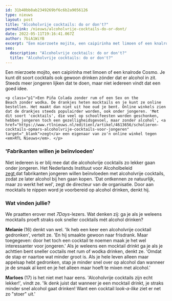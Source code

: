 ```yaml
---
id: 31b40bb8ab2349269bf6c6b2a9056126
type: nieuws
layout: post
title: "Alcoholvrije cocktails: do or don't?"
permalink: /nieuws/alcoholvrije-cocktails-do-or-dont/
date: 2022-05-11T19:16:41.067Z
author: 7biA1WiYB
excerpt: "Een mierzoete mojito, een caipirinha met limoen of een knalrode Cosmo. Je kunt dit soort cocktails ook gewoon drinken zónder dat er alcohol in zit. Steeds meer jongeren lijken dat te doen, maar niet iedereen vindt dat een goed idee.   "
seo:
  description: "Alcoholvrije cocktails: do or don't?"
  title: "Alcoholvrije cocktails: do or don't?"
---
```

Een mierzoete mojito, een caipirinha met limoen of een knalrode Cosmo. Je kunt dit soort cocktails ook gewoon drinken zónder dat er alcohol in zit. Steeds meer jongeren lijken dat te doen, maar niet iedereen vindt dat een goed idee.   

    <p class="p1">Een Piña Colada zonder rum of een Sex on the Beach zonder wodka. De drankjes heten mocktails en je kunt ze online bestellen. Het maakt dan niet uit hoe oud je bent. Online winkels zien dat de drankjes steeds populairder worden, ook onder jongeren. 'Met dit soort 'cocktails', die veel op schoolfeesten worden geschonken, hebben jongeren toch een gezelligheidsgevoel, maar zonder alcohol', <a href="https://www.rtlnieuws.nl/editienl/artikel/4613656/scholieren-cocktails-opmars-alcoholvrije-cocktails-voor-jongeren" target="_blank">zegt</a> een eigenaar van zo'n online winkel tegen <em>RTL Nieuws</em>. </p>
<h3 class="p1">'Fabrikanten willen je beïnvloeden'</h3>
<p class="p1">Niet iedereen is er blij mee dat die alcoholvrije cocktails zo lekker gaan onder jongeren. Het Nederlands Instituut voor Alcoholbeleid <a href="https://www.rtlnieuws.nl/editienl/artikel/4613656/scholieren-cocktails-opmars-alcoholvrije-cocktails-voor-jongeren" target="_blank">zegt </a>dat fabrikanten jongeren willen beïnvloeden met alcoholvrije cocktails, zodat ze later alcohol bij hen gaan kopen. 'Dat ontkennen ze natuurlijk, maar zo werkt het wel', zegt de directeur van de organisatie. Door aan mocktails te nippen word je voorbereid op alcohol drinken, denkt hij. </p>
<h3 class="p1">Wat vinden jullie?</h3>
<p class="p1">We praatten erover met <em>7Days</em>-lezers. Wat denken zij: ga je als je weleens mocktails proeft straks ook sneller cocktails mét alcohol drinken? </p>
<p class="p1"><strong>Melanie </strong>(16) denkt van wel. 'Ik heb een keer een alcoholvrije cocktail gedronken', vertelt ze. 'En hij smaakte gewoon naar frisdrank. Maar toegegeven: door het toch een cocktail te noemen maak je het wel interessanter voor jongeren.' Als je weleens een mocktail drinkt ga je als je achttien bent sneller coctails met rum of wodka drinken, denkt ze. 'Omdat de stap er naartoe wat minder groot is. Als je hele leven alleen maar appelsap hebt gedronken, stap je minder snel over op alcohol dan wanneer je de smaak al kent en je het alleen maar hoeft te mixen met alcohol.'</p>
<p class="p1"><strong>Marloes </strong>(17) is het niet met haar eens. 'Alcoholvrije cocktails zijn echt lekker!', vindt ze. 'Ik denk juist dat wanneer je een mocktail drinkt, je straks minder snel alcohol gaat drinken! Want een cocktail l<em>ook-a-like </em>ziet er net zo "stoer" uit.'</p>  
